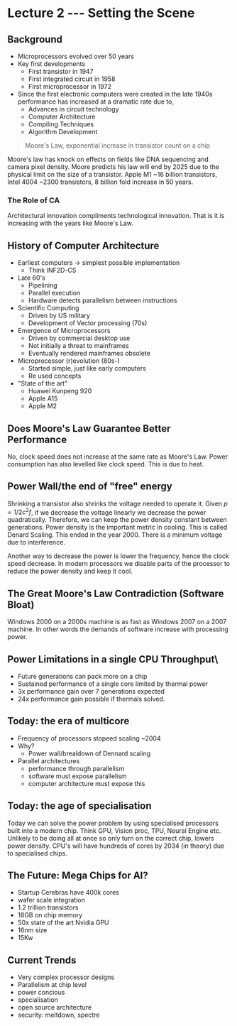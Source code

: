 # Lecture 2 --- Setting the Scene

## Background

- Microprocessors evolved over 50 years
- Key first developments 
	- First transistor in 1947
	- First integrated circuit in 1958
	- First microprocessor in 1972
- Since the first electronic computers were created in the late 1940s
	performance has increased at a dramatic rate due to,
	- Advances in circuit technology
	- Computer Architecture 
	- Compiling Techniques
	- Algorithm Development

> Moore's Law, exponential increase in transistor count on a chip

Moore's law has knock on effects on fields like DNA sequencing and camera pixel
density. Moore predicts his law will end by 2025 due to the physical limit on
the size of a transistor. Apple M1 ~16 billion transistors, Intel 4004 ~2300
transistors, 8 billion fold increase in 50 years.

### The Role of CA

Architectural innovation compliments technological innovation. That is it is
increasing with the years like Moore's Law.

## History of Computer Architecture

- Earliest computers -> simplest possible implementation
	- Think INF2D-CS
- Late 60's
	- Pipelining
	- Parallel execution
	- Hardware detects parallelism between instructions
- Scientific Computing
	- Driven by US military
	- Development of Vector processing (70s)
- Emergence of Microprocessors
	- Driven by commercial desktop use
	- Not initially a threat to mainframes
	- Eventually rendered mainframes obsolete
- Microprocessor (r)evolution (80s-)
	- Started simple, just like early computers
	- Re used concepts 
- "State of the art"
	- Huawei Kunpeng 920
	- Apple A15
	- Apple M2

## Does Moore's Law Guarantee Better Performance

No, clock speed does not increase at the same rate as Moore's Law. Power
consumption has also levelled like clock speed. This is due to heat.

## Power Wall/the end of "free" energy

Shrinking a transistor also shrinks the voltage needed to operate it. Given $p
= 1/2 c ^2 f$, if we decrease the voltage linearly we decrease the power
quadratically. Therefore, we can keep the power density constant between
generations. Power density is the important metric in cooling. This is called
Denard Scaling. This ended in the year 2000. There is a minimum voltage due to
interference.

Another way to decrease the power is lower the frequency, hence the clock speed
decrease. In modern processors we disable parts of the processor to reduce the
power density and keep it cool.

## The Great Moore's Law Contradiction (Software Bloat)

Windows 2000 on a 2000s machine is as fast as Windows 2007 on a 2007 machine.
In other words the demands of software increase with processing power.

## Power Limitations in a single CPU Throughput\

- Future generations can pack more on a chip
- Sustained performance of a single core limited by thermal power
- 3x performance gain over 7 generations expected
- 24x performance gain possible if thermals solved.

## Today: the era of multicore 

- Frequency of processors stopeed scaling ~2004
- Why?
	- Power wall/brealdown of Dennard scaling
- Parallel architectures
	- performance through parallelism
	- software must expose parallelism
	- computer architecture must expose this

## Today: the age of specialisation

Today we can solve the power problem by using specialised processors built into
a modern chip. Think GPU, Vision proc, TPU, Neural Engine etc. Unlikely to be
doing all at once so only turn on the correct chip, lowers power density. CPU's
will have hundreds of cores by 2034 (in theory) due to specialised chips.

## The Future: Mega Chips for AI?

- Startup Cerebras have 400k cores
- wafer scale integration
- 1.2 trillion transistors
- 18GB on chip memory
- 50x state of the art Nvidia GPU
- 16nm size
- 15Kw

## Current Trends

- Very complex processor designs
- Parallelism at chip level
- power concious
- specialisation
- open source architecture
- security: meltdown, spectre
